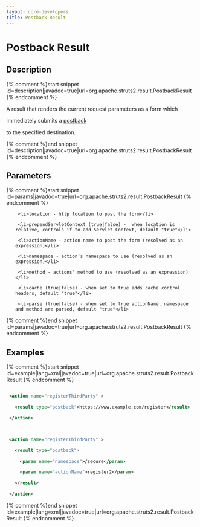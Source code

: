 ```yaml
---
layout: core-developers
title: Postback Result
---
```


# Postback Result

## Description



{% comment %}start snippet id=description|javadoc=true|url=org.apache.struts2.result.PostbackResult {% endcomment %}
<p> <p>

 A result that renders the current request parameters as a form which

 immediately submits a <a href="http://en.wikipedia.org/wiki/Postback">postback</a>

 to the specified destination.

 </p>
</p>
{% comment %}end snippet id=description|javadoc=true|url=org.apache.struts2.result.PostbackResult {% endcomment %}

## Parameters



{% comment %}start snippet id=params|javadoc=true|url=org.apache.struts2.result.PostbackResult {% endcomment %}
<p> <ul>

     <li>location - http location to post the form</li>

     <li>prependServletContext (true|false) -  when location is relative, controls if to add Servlet Context, default "true"</li>

     <li>actionName - action name to post the form (resolved as an expression)</li>

     <li>namespace - action's namespace to use (resolved as an expression)</li>

     <li>method - actions' method to use (resolved as an expression)</li>

     <li>cache (true|false) - when set to true adds cache control headers, default "true"</li>

     <li>parse (true|false) - when set to true actionName, namespace and method are parsed, default "true"</li>

 </ul>
</p>
{% comment %}end snippet id=params|javadoc=true|url=org.apache.struts2.result.PostbackResult {% endcomment %}

## Examples



{% comment %}start snippet id=example|lang=xml|javadoc=true|url=org.apache.struts2.result.PostbackResult {% endcomment %}


```xml

 <action name="registerThirdParty" >

   <result type="postback">https://www.example.com/register</result>

 </action>



 <action name="registerThirdParty" >

   <result type="postback">

     <param name="namespace">/secure</param>

     <param name="actionName">register2</param>

   </result>

 </action>


```


{% comment %}end snippet id=example|lang=xml|javadoc=true|url=org.apache.struts2.result.PostbackResult {% endcomment %}
